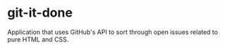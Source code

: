 # git-it-done
Application that uses GitHub's API to sort through open issues related to pure HTML and CSS.
